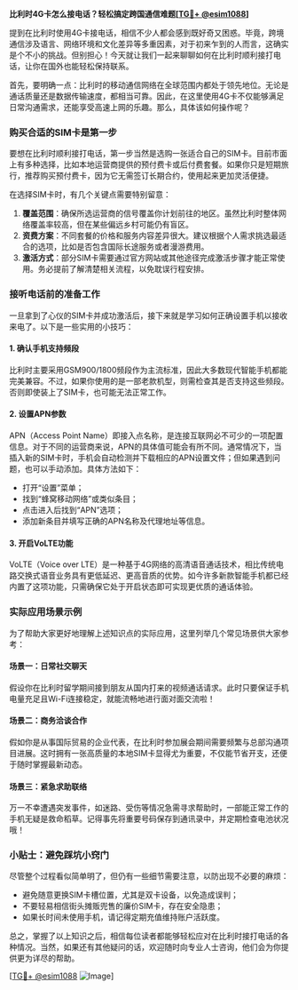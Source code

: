**比利时4G卡怎么接电话？轻松搞定跨国通信难题[[TG💪+ @esim1088](https://t.me/s/esim1088)]**

提到在比利时使用4G卡接电话，相信不少人都会感到既好奇又困惑。毕竟，跨境通信涉及语言、网络环境和文化差异等多重因素，对于初来乍到的人而言，这确实是个不小的挑战。但别担心！今天就让我们一起来聊聊如何在比利时顺利接打电话，让你在国外也能轻松保持联系。

首先，要明确一点：比利时的移动通信网络在全球范围内都处于领先地位。无论是通话质量还是数据传输速度，都相当可靠。因此，在这里使用4G卡不仅能够满足日常沟通需求，还能享受高速上网的乐趣。那么，具体该如何操作呢？

### 购买合适的SIM卡是第一步

要想在比利时顺利接打电话，第一步当然是选购一张适合自己的SIM卡。目前市面上有多种选择，比如本地运营商提供的预付费卡或后付费套餐。如果你只是短期旅行，推荐购买预付费卡，因为它无需签订长期合约，使用起来更加灵活便捷。

在选择SIM卡时，有几个关键点需要特别留意：

1. **覆盖范围**：确保所选运营商的信号覆盖你计划前往的地区。虽然比利时整体网络覆盖率较高，但在某些偏远乡村可能仍有盲区。
2. **资费方案**：不同套餐的价格和服务内容差异很大。建议根据个人需求挑选最适合的选项，比如是否包含国际长途服务或者漫游费用。
3. **激活方式**：部分SIM卡需要通过官方网站或其他途径完成激活步骤才能正常使用。务必提前了解清楚相关流程，以免耽误行程安排。

### 接听电话前的准备工作

一旦拿到了心仪的SIM卡并成功激活后，接下来就是学习如何正确设置手机以接收来电了。以下是一些实用的小技巧：

#### 1. 确认手机支持频段
比利时主要采用GSM900/1800频段作为主流标准，因此大多数现代智能手机都能完美兼容。不过，如果你使用的是一部老款机型，则需检查其是否支持这些频段。否则即使装上了SIM卡，也可能无法正常工作。

#### 2. 设置APN参数
APN（Access Point Name）即接入点名称，是连接互联网必不可少的一项配置信息。对于不同的运营商来说，APN的具体值可能会有所不同。通常情况下，当插入新的SIM卡时，手机会自动检测并下载相应的APN设置文件；但如果遇到问题，也可以手动添加。具体方法如下：
   - 打开“设置”菜单；
   - 找到“蜂窝移动网络”或类似条目；
   - 点击进入后找到“APN”选项；
   - 添加新条目并填写正确的APN名称及代理地址等信息。

#### 3. 开启VoLTE功能
VoLTE（Voice over LTE）是一种基于4G网络的高清语音通话技术，相比传统电路交换式语音业务具有更低延迟、更高音质的优势。如今许多新款智能手机都已经内置了这项功能，只需确保它处于开启状态即可实现更优质的通话体验。

### 实际应用场景示例

为了帮助大家更好地理解上述知识点的实际应用，这里列举几个常见场景供大家参考：

#### 场景一：日常社交聊天
假设你在比利时留学期间接到朋友从国内打来的视频通话请求。此时只要保证手机电量充足且Wi-Fi连接稳定，就能流畅地进行面对面交流啦！

#### 场景二：商务洽谈合作
假如你是从事国际贸易的企业代表，在比利时参加展会期间需要频繁与总部沟通项目进展。这时拥有一张高质量的本地SIM卡显得尤为重要，不仅能节省开支，还便于随时掌握最新动态。

#### 场景三：紧急求助联络
万一不幸遭遇突发事件，如迷路、受伤等情况急需寻求帮助时，一部能正常工作的手机无疑是救命稻草。记得事先将重要号码保存到通讯录中，并定期检查电池状况哦！

### 小贴士：避免踩坑小窍门

尽管整个过程看似简单明了，但仍有一些细节需要注意，以防出现不必要的麻烦：

- 避免随意更换SIM卡槽位置，尤其是双卡设备，以免造成误判；
- 不要轻易相信街头摊贩兜售的廉价SIM卡，存在安全隐患；
- 如果长时间未使用手机，请记得定期充值维持账户活跃度。

总之，掌握了以上知识之后，相信每位读者都能够轻松应对在比利时接打电话的各种情况。当然，如果还有其他疑问的话，欢迎随时向专业人士咨询，他们会为你提供更为详尽的帮助。

[[TG💪+ @esim1088](https://t.me/s/esim1088) ![Image](https://i.postimg.cc/4NQfJmqS/Snipaste-2025-05-13-00-14-12.png)]